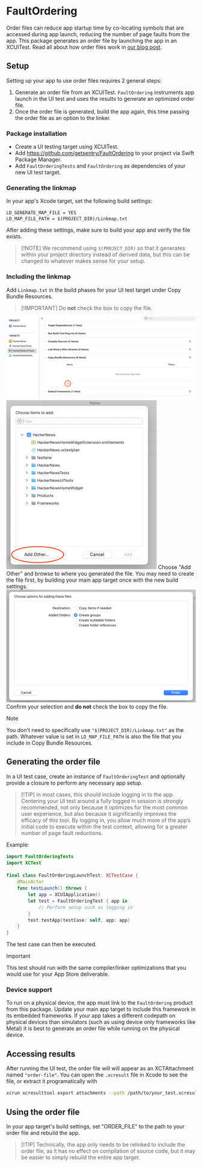 # FaultOrdering

Order files can reduce app startup time by co-locating symbols that are accessed during app launch, reducing the number of page faults from the app. This package generates an order
file by launching the app in an XCUITest. Read all about how order files work in [our blog post](https://www.emergetools.com/blog/posts/FasterAppStartupOrderFiles).

## Setup

Setting up your app to use order files requires 2 general steps:

1. Generate an order file from an XCUITest. `FaultOrdering` instruments app launch in the UI test and uses the results to generate an optimized order file.
2. Once the order file is generated, build the app again, this time passing the order file as an option to the linker.

### Package installation

- Create a UI testing target using XCUITest.
- Add https://github.com/getsentry/FaultOrdering to your project via Swift Package Manager.
- Add `FaultOrderingTests` and `FaultOrdering` as dependencies of your new UI test target.

### Generating the linkmap

In your app's Xcode target, set the following build settings:

```
LD_GENERATE_MAP_FILE = YES
LD_MAP_FILE_PATH = $(PROJECT_DIR)/Linkmap.txt
```

After adding these settings, make sure to build your app and verify the file exists.

> [!NOTE] We recommend using `$(PROJECT_DIR)` so that it generates within your project directory instead of derived data, but this can be changed to whatever makes sense for your setup.

### Including the linkmap

Add `Linkmap.txt` in the build phases for your UI test target under Copy Bundle Resources.

> [!IMPORTANT] Do **not** check the box to copy the file.

<img src="images/copy.png" width="600" alt="Copy Bundle Resources">

<img src="images/choose.png" width="400" alt="Choose File">
Choose "Add Other" and browse to where you generated the file. You may need to create the file first, by building your main app target once with the new build settings.

<img src="images/confirm.png" width="600" alt="Confirm">
Confirm your selection and <strong>do not</strong> check the box to copy the file.

> [!NOTE]
> You don't need to specifically use `"$(PROJECT_DIR)/Linkmap.txt"` as the path. Whatever value is set in `LD_MAP_FILE_PATH` is also the file that you include in Copy Bundle Resources.

## Generating the order file 

In a UI test case, create an instance of `FaultOrderingTest` and optionally provide a closure to perform any necessary app setup. 

> [!TIP] In most cases, this should include logging in to the app. Centering your UI test around a fully logged in session is strongly recommended, not only because it optimizes for the most common user experience, but also because it significantly improves the efficacy of this tool. By logging in, you allow much more of the app’s initial code to execute within the test context, allowing for a greater number of page fault reductions.

Example:

```swift
import FaultOrderingTests
import XCTest

final class FaultOrderingLaunchTest: XCTestCase {
    @MainActor
    func testLaunch() throws {
        let app = XCUIApplication()
        let test = FaultOrderingTest { app in
            // Perform setup such as logging in
        }
        test.testApp(testCase: self, app: app)
    }
}
```

The test case can then be executed.

> [!IMPORTANT]
> This test should run with the same compiler/linker optimizations that you would use for your App Store deliverable.

### Device support

To run on a physical device, the app must link to the `FaultOrdering` product from this package. Update your main app target to include this framework in its embedded frameworks. If your app takes a different codepath on physical devices than simulators (such as using device only frameworks like Metal) it is best to generate an order file while running on the physical device.

## Accessing results

After running the UI test, the order file will will appear as an XCTAttachment named `"order-file"`. You can open the `.xcresult` file in Xcode to see the file, or extract it programatically with 
```bash
xcrun xcresulttool export attachments --path /path/to/your_test.xcresult --output-path out_dir
```

## Using the order file

In your app target's build settings, set "ORDER_FILE" to the path to your order file and rebuild the app.

> [!TIP] Technically, the app only needs to be relinked to include the order file, as it has no effect on compilation of source code, but it may be easier to simply rebuild the entire app target.
